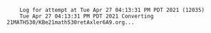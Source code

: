         Log for attempt at Tue Apr 27 04:13:31 PM PDT 2021 (12035)
        Tue Apr 27 04:13:31 PM PDT 2021 Converting 21MATH530/KBe21math530retAxler6A9.org...
